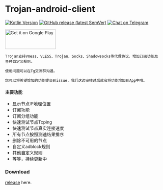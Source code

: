 # Trojan-android-client

[![Kotlin Version](https://img.shields.io/badge/Kotlin-1.4.31-blue.svg)](https://kotlinlang.org)
[![GitHub release (latest SemVer)](https://img.shields.io/github/v/release/trojan-v2cross/trojan-android-client1)](https://github.com/Trojan-v2cross/Trojan-android-client/releases/tag/2.7.5)
[![Chat on Telegram](https://img.shields.io/badge/Chat%20on-Telegram-brightgreen.svg)](https://t.me/join_trojan)


<a href="https://play.google.com/store/apps/details?id=com.crosserr.trojan">
<img alt="Get it on Google Play" src="https://play.google.com/intl/en_us/badges/images/generic/en_badge_web_generic.png" width="165" height="64" />
</a>

```
Trojan支持Vmess、VLESS、Trojan、Socks、Shadowsocks等代理协议，增加订阅功能及各种自定义规则。
```
```
使用问题可以在Tg交流群沟通。
```
```
您可以将希望增加的功能提交到issue，我们这边审核过后就会将功能增加到App中哦。
```
#### 主要功能
* 显示节点IP地理位置
* 订阅功能
* 订阅分组功能
* 快速测试节点Tcping
* 快速测试节点真实连接速度
* 所有节点按照测速结果排序
* 删除不可用的节点
* 自定义adblock规则
* 其他自定义规则
* 等等，持续更新中


### Download

[release](https://github.com/Trojan-v2cross/Trojan-android-client/releases/tag/2.7.5) here.
